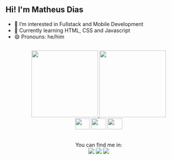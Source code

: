 ## Hi! I'm Matheus Dias
- 👀 I’m interested in Fullstack and Mobile Development
- 🌱 Currently learning HTML, CSS and Javascript
- 😄 Pronouns: he/him

##
<div align="center">
  <a href="https://github.com/im-mhid">
  <img height="180em" src="https://github-readme-stats.vercel.app/api?username=im-mhid&show_icons=true&theme=dracula&include_all_commits=true&count_private=true&layout=compact"/>
  <img height="180em" src="https://github-readme-stats.vercel.app/api/top-langs/?username=im-mhid&layout=compact&langs_count=7&theme=dracula"/></a>
</div>
<div align="center">
  <img height="30" width="40" src="https://cdn.jsdelivr.net/gh/devicons/devicon/icons/html5/html5-plain.svg" />
  <img height="30" width="40" src="https://cdn.jsdelivr.net/gh/devicons/devicon/icons/css3/css3-plain.svg" />
  <img height="30" width="40" src="https://cdn.jsdelivr.net/gh/devicons/devicon/icons/javascript/javascript-plain.svg" />
</div>

##
<div align="center">
  You can find me in: <br>
  <a href="https://instagram.com/im_mhid" target="_blank"><img src="https://img.shields.io/badge/-Instagram-E4405F?style=for-the-badge&logo=instagram&logoColor=white" target="_blank"></a>
  <a href = "mailto:hmatheus031@gmail.com"><img src="https://img.shields.io/badge/-Gmail-D14836?style=for-the-badge&logo=gmail&logoColor=white" target="_blank"></a>
  <a href="https://www.linkedin.com/in/im-mhid" target="_blank"><img src="https://img.shields.io/badge/-LinkedIn-0077B5?style=for-the-badge&logo=linkedin&logoColor=white" target="_blank"></a>
</div>
<!---
im-mhid/im-mhid is a ✨ special ✨ repository because its `README.md` (this file) appears on your GitHub profile.
You can click the Preview link to take a look at your changes.
--->
